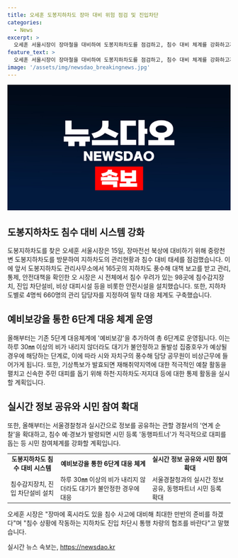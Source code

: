 ```yaml
---
title: 오세훈 도봉지하차도 장마 대비 위험 점검 및 진입차단
categories:
  - News
excerpt: >
  오세훈 서울시장이 장마철을 대비하여 도봉지하차도를 점검하고, 침수 대비 체계를 강화하고자 한다. 시는 165곳의 지하차도에 침수 대책을 마련하고, 660명의 관리 담당자를 지정하는 등 철저한 관리를 하고 있다. 또한 6단계 대응체계를 운영하여 피해를 최소화하고, 경찰과 실시간 정보를 공유하여 시민의 안전을 돕는다. 오 시장은 시민의 협조와 침수 대비를 위한 만반의 준비를 당부하며, 주변 배수시설을 꼼꼼히 확인하고 관리할 것을 요청했다.
feature_text: >
  오세훈 서울시장이 장마철을 대비하여 도봉지하차도를 점검하고, 침수 대비 체계를 강화하고자 한다. 시는 165곳의 지하차도에 침수 대책을 마련하고, 660명의 관리 담당자를 지정하는 등 철저한 관리를 하고 있다. 또한 6단계 대응체계를 운영하여 피해를 최소화하고, 경찰과 실시간 정보를 공유하여 시민의 안전을 돕는다. 오 시장은 시민의 협조와 침수 대비를 위한 만반의 준비를 당부하며, 주변 배수시설을 꼼꼼히 확인하고 관리할 것을 요청했다.
image: '/assets/img/newsdao_breakingnews.jpg'
---
```


<p><img src="/assets/img/newsdao_breakingnews.jpg" alt="cryptoinkorea 속보" /></p>

<h2 data-ke-size="size26">도봉지하차도 침수 대비 시스템 강화</h2>

<p data-ke-size="size16">도봉지하차도를 찾은 오세훈 서울시장은 15일, 장마전선 북상에 대비하기 위해 중랑천변 도봉지하차도를 방문하여 지하차도의 관리현황과 침수 대비 태세를 점검했습니다. 이에 앞서 도봉지하차도 관리사무소에서 165곳의 지하차도 풍수해 대책 보고를 받고 관리, 통제, 안전대책을 확인한 오 시장은 시 전체에서 침수 우려가 있는 98곳에 침수감지장치, 진입 차단설비, 비상 대피시설 등을 비롯한 안전시설을 설치했습니다. 또한, 지하차도별로 4명씩 660명의 관리 담당자를 지정하여 밀착 대응 체계도 구축했습니다.</p>

<h2 data-ke-size="size26">예비보강을 통한 6단계 대응 체계 운영</h2>

<p data-ke-size="size16">올해부터는 기존 5단계 대응체계에 '예비보강'을 추가하여 총 6단계로 운영됩니다. 이는 하루 30㎜ 이상의 비가 내리지 않더라도 대기가 불안정하고 돌발성 집중호우가 예상될 경우에 해당하는 단계로, 이에 따라 시와 자치구의 풍수해 담당 공무원이 비상근무에 들어가게 됩니다. 또한, 기상특보가 발효되면 재해취약지역에 대한 적극적인 예찰 활동을 펼치고 신속한 주민 대피를 돕기 위해 하천·지하차도·저지대 등에 대한 통제 활동을 실시할 계획입니다.</p>

<h2 data-ke-size="size26">실시간 정보 공유와 시민 참여 확대</h2>

<p data-ke-size="size16">또한, 올해부터는 서울경찰청과 실시간으로 정보를 공유하는 관할 경찰서의 '연계 순찰'을 확대하고, 침수 예·경보가 발령되면 시민 등록 '동행파트너'가 적극적으로 대피를 돕는 등 시민 참여체계를 강화할 계획입니다.</p>

<table>
    <tbody>
        <tr>
            <td style="text-align: center; height: 17px;"><b>도봉지하차도 침수 대비 시스템</b></td>
            <td style="text-align: center; height: 17px;"><b>예비보강을 통한 6단계 대응 체계</b></td>
            <td style="text-align: center; height: 17px;"><b>실시간 정보 공유와 시민 참여 확대</b></td>
        </tr>
        <tr>
            <td>침수감지장치, 진입 차단설비 설치</td>
            <td>하루 30㎜ 이상의 비가 내리지 않더라도 대기가 불안정한 경우에 대응</td>
            <td>서울경찰청과의 실시간 정보 공유, 동행파트너 시민 등록 확대</td>
        </tr>
    </tbody>
</table>

<p data-ke-size="size16">오세훈 시장은 "장마에 혹시라도 있을 침수 사고에 대비해 최대한 만반의 준비를 하겠다"며 "침수 상황에 작동하는 지하차도 진입 차단시 통행 차량의 협조를 바란다"고 말했습니다.</p>
실시간 뉴스 속보는, <a href="https://newsdao.kr" rel="dofollow">https://newsdao.kr</a>


